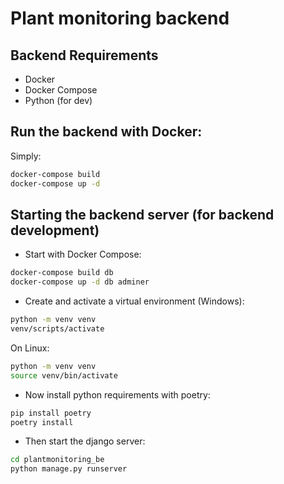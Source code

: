 # Plant monitoring backend

## Backend Requirements

* Docker
* Docker Compose
* Python (for dev)

## Run the backend with Docker:

Simply:
```bash
docker-compose build
docker-compose up -d 
```

## Starting the backend server (for backend development)
* Start with Docker Compose:

```bash
docker-compose build db
docker-compose up -d db adminer
```

* Create and activate a virtual environment (Windows):
```bash
python -m venv venv
venv/scripts/activate
```
On Linux:
```bash
python -m venv venv
source venv/bin/activate
```

* Now install python requirements with poetry:

```bash
pip install poetry
poetry install
```

* Then start the django server:
```bash
cd plantmonitoring_be
python manage.py runserver
```